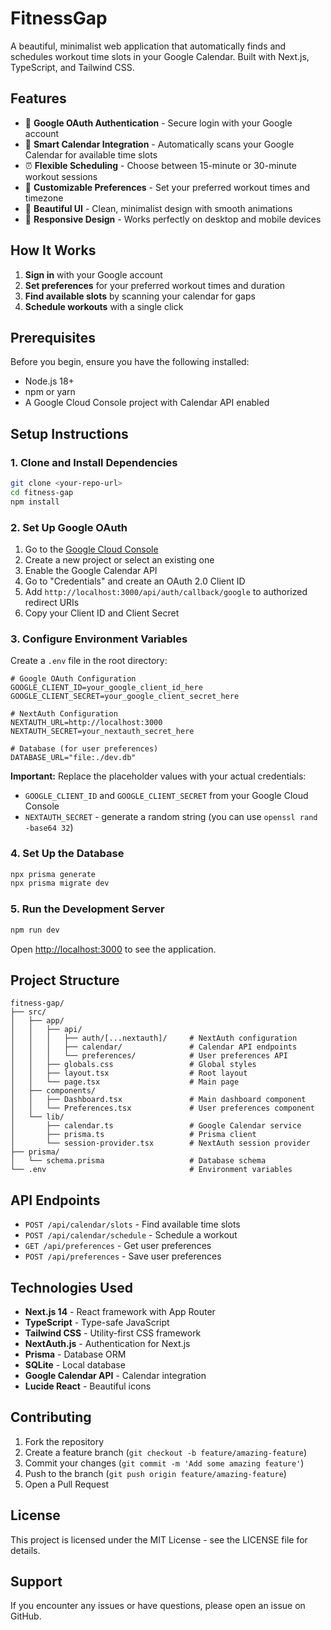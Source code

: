 # FitnessGap

A beautiful, minimalist web application that automatically finds and schedules workout time slots in your Google Calendar. Built with Next.js, TypeScript, and Tailwind CSS.

<!-- Force deployment update -->

## Features

- 🔐 **Google OAuth Authentication** - Secure login with your Google account
- 📅 **Smart Calendar Integration** - Automatically scans your Google Calendar for available time slots
- ⏰ **Flexible Scheduling** - Choose between 15-minute or 30-minute workout sessions
- 🎯 **Customizable Preferences** - Set your preferred workout times and timezone
- 🎨 **Beautiful UI** - Clean, minimalist design with smooth animations
- 📱 **Responsive Design** - Works perfectly on desktop and mobile devices

## How It Works

1. **Sign in** with your Google account
2. **Set preferences** for your preferred workout times and duration
3. **Find available slots** by scanning your calendar for gaps
4. **Schedule workouts** with a single click

## Prerequisites

Before you begin, ensure you have the following installed:
- Node.js 18+ 
- npm or yarn
- A Google Cloud Console project with Calendar API enabled

## Setup Instructions

### 1. Clone and Install Dependencies

```bash
git clone <your-repo-url>
cd fitness-gap
npm install
```

### 2. Set Up Google OAuth

1. Go to the [Google Cloud Console](https://console.cloud.google.com/)
2. Create a new project or select an existing one
3. Enable the Google Calendar API
4. Go to "Credentials" and create an OAuth 2.0 Client ID
5. Add `http://localhost:3000/api/auth/callback/google` to authorized redirect URIs
6. Copy your Client ID and Client Secret

### 3. Configure Environment Variables

Create a `.env` file in the root directory:

```env
# Google OAuth Configuration
GOOGLE_CLIENT_ID=your_google_client_id_here
GOOGLE_CLIENT_SECRET=your_google_client_secret_here

# NextAuth Configuration
NEXTAUTH_URL=http://localhost:3000
NEXTAUTH_SECRET=your_nextauth_secret_here

# Database (for user preferences)
DATABASE_URL="file:./dev.db"
```

**Important:** Replace the placeholder values with your actual credentials:
- `GOOGLE_CLIENT_ID` and `GOOGLE_CLIENT_SECRET` from your Google Cloud Console
- `NEXTAUTH_SECRET` - generate a random string (you can use `openssl rand -base64 32`)

### 4. Set Up the Database

```bash
npx prisma generate
npx prisma migrate dev
```

### 5. Run the Development Server

```bash
npm run dev
```

Open [http://localhost:3000](http://localhost:3000) to see the application.

## Project Structure

```
fitness-gap/
├── src/
│   ├── app/
│   │   ├── api/
│   │   │   ├── auth/[...nextauth]/     # NextAuth configuration
│   │   │   ├── calendar/               # Calendar API endpoints
│   │   │   └── preferences/            # User preferences API
│   │   ├── globals.css                 # Global styles
│   │   ├── layout.tsx                  # Root layout
│   │   └── page.tsx                    # Main page
│   ├── components/
│   │   ├── Dashboard.tsx               # Main dashboard component
│   │   └── Preferences.tsx             # User preferences component
│   └── lib/
│       ├── calendar.ts                 # Google Calendar service
│       ├── prisma.ts                   # Prisma client
│       └── session-provider.tsx        # NextAuth session provider
├── prisma/
│   └── schema.prisma                   # Database schema
└── .env                                # Environment variables
```

## API Endpoints

- `POST /api/calendar/slots` - Find available time slots
- `POST /api/calendar/schedule` - Schedule a workout
- `GET /api/preferences` - Get user preferences
- `POST /api/preferences` - Save user preferences

## Technologies Used

- **Next.js 14** - React framework with App Router
- **TypeScript** - Type-safe JavaScript
- **Tailwind CSS** - Utility-first CSS framework
- **NextAuth.js** - Authentication for Next.js
- **Prisma** - Database ORM
- **SQLite** - Local database
- **Google Calendar API** - Calendar integration
- **Lucide React** - Beautiful icons

## Contributing

1. Fork the repository
2. Create a feature branch (`git checkout -b feature/amazing-feature`)
3. Commit your changes (`git commit -m 'Add some amazing feature'`)
4. Push to the branch (`git push origin feature/amazing-feature`)
5. Open a Pull Request

## License

This project is licensed under the MIT License - see the LICENSE file for details.

## Support

If you encounter any issues or have questions, please open an issue on GitHub.
